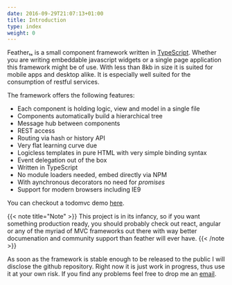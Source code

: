 ```yaml
---
date: 2016-09-29T21:07:13+01:00
title: Introduction
type: index
weight: 0
---
```


Featherₜₛ is a small component framework written in [TypeScript](https://www.typescriptlang.org/). 
Whether you are writing embeddable javascript widgets or a single page application this framework 
might be of use. With less than 8kb in size it is suited for mobile apps and desktop alike.
It is especially well suited for the consumption of restful services.

The framework offers the following features:

* Each component is holding logic, view and model in a single file
* Components automatically build a hierarchical tree
* Message hub between components
* REST access
* Routing via hash or history API 
* Very flat learning curve due
* Logicless templates in pure HTML with very simple binding syntax
* Event delegation out of the box
* Written in TypeScript
* No module loaders needed, embed directly via NPM
* With aynchronous decorators no need for _promises_
* Support for modern browsers including IE9
  
You can checkout a todomvc demo [here](http://todo.feather-ts.com).
  
{{< note title="Note" >}}
This project is in its infancy, so if you want something production ready, you
should probably check out react, angular or any of the myriad of MVC frameworks out there with way
better documenation and community support than feather will ever have.
{{< /note >}}

As soon as the framework is stable enough to be released to the public I will disclose the github repository. 
Right now it is just work in progress, thus use it at your own risk. If you find any problems feel free to 
drop me an [email](mailto:mendrik76@gmail.com).
<br><br>

